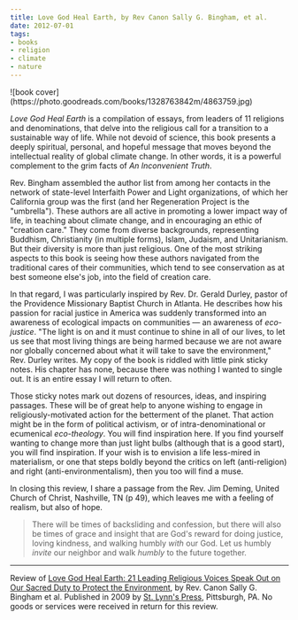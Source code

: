 ```yaml
---
title: Love God Heal Earth, by Rev Canon Sally G. Bingham, et al.
date: 2012-07-01
tags:
- books
- religion
- climate
- nature
---
```


<div class="rightImage">
![book cover](https://photo.goodreads.com/books/1328763842m/4863759.jpg)
</div>

_Love God Heal Earth_ is a compilation of essays, from leaders of 11 religions
and denominations, that delve into the religious call for a transition to a
sustainable way of life. While not devoid of science, this  book presents a
deeply spiritual, personal, and hopeful message that moves beyond the
intellectual reality of global climate change. In other words, it is a powerful
complement to the grim facts of _An Inconvenient Truth_.

<!-- truncate -->

Rev. Bingham assembled the author list from among her contacts in the network of
state-level Interfaith Power and Light organizations, of which her California
group was the first (and her Regeneration Project is the "umbrella"). These
authors are all active in promoting a lower impact way of life, in teaching
about climate change, and in encouraging an ethic of "creation care." They come
from diverse backgrounds, representing Buddhism, Christianity (in multiple
forms), Islam, Judaism, and Unitarianism. But their diversity is more than just
religious. One of the most striking aspects to this book is seeing how these
authors navigated from the traditional cares of their communities, which tend to
see conservation as at best someone else's job, into the field of creation care.

In that regard, I was particularly inspired by Rev. Dr. Gerald Durley, pastor of
the Providence Missionary Baptist Church in Atlanta. He describes how his
passion for racial justice in America was suddenly transformed into an awareness
of ecological impacts on communities &mdash; an awareness of _eco-justice_. "The
light is on and it must continue to shine in all of our lives, to let us see
that most living things are being harmed because we are not aware nor globally
concerned about what it will take to save the environment," Rev. Durley writes.
My copy of the book is riddled with little pink sticky notes. His chapter has
none, because there was nothing I wanted to single out. It is an entire essay I
will return to often.

Those sticky notes mark out dozens of resources, ideas, and inspiring passages.
These will be of great help to anyone wishing to engage in religiously-motivated
action for the betterment of the planet. That action might be in the form of
political activism, or of intra-denominational or ecumenical _eco-theology_. You
will find inspiration here. If you find yourself wanting to change more than
just light bulbs (although that is a good start), you will find inspiration. If
your wish is to envision a life less-mired in materialism, or one that steps
boldly beyond the critics on left (anti-religion) and right
(anti-environmentalism), then you too will find a muse.

In closing this review, I share a passage from the Rev. Jim Deming, United
Church of Christ, Nashville, TN (p 49), which leaves me with a feeling of
realism, but also of hope.

> There will be times of backsliding and confession, but there will also be
> times of grace and insight that are God's reward for doing justice, loving
> kindness, and walking humbly _with_ our God. Let us humbly _invite_ our
> neighbor and walk _humbly_ to the future together.

---

Review of [Love God
Heal Earth: 21 Leading Religious Voices Speak Out on Our Sacred Duty to Protect
the Environment](https://www.goodreads.com/book/show/4863759-love-god-heal-earth), by Rev. Canon Sally G. Bingham et al. Published in 2009 by
[St. Lynn's Press](https://www.stlynnspress.com), Pittsburgh, PA. No
goods or services were received in return for this review.
